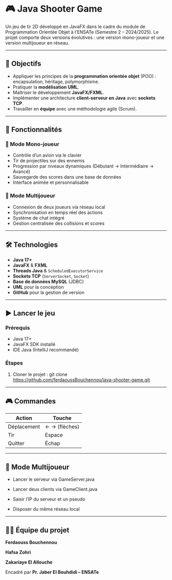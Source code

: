 # 🎮 Java Shooter Game

Un jeu de tir 2D développé en JavaFX dans le cadre du module de Programmation Orientée Objet à l’ENSATe (Semestre 2 – 2024/2025). Le projet comporte deux versions évolutives : une version mono-joueur et une version multijoueur en réseau.

---

## 🎯 Objectifs

- Appliquer les principes de la **programmation orientée objet** (POO) : encapsulation, héritage, polymorphisme.
- Pratiquer la **modélisation UML**.
- Maîtriser le développement **JavaFX/FXML**.
- Implémenter une architecture **client-serveur en Java** avec **sockets TCP**.
- Travailler en **équipe** avec une méthodologie agile (Scrum).

---

## 🚀 Fonctionnalités

### 🔹 Mode Mono-joueur

- Contrôle d’un avion via le clavier
- Tir de projectiles sur des ennemis
- Progression par niveaux dynamiques (Débutant → Intermédiaire → Avancé)
- Sauvegarde des scores dans une base de données
- Interface animée et personnalisable

### 🔸 Mode Multijoueur

- Connexion de deux joueurs via réseau local
- Synchronisation en temps réel des actions
- Système de chat intégré
- Gestion centralisée des collisions et scores

---

## 🛠️ Technologies

- **Java 17+**
- **JavaFX** & **FXML**
- **Threads Java** & `ScheduledExecutorService`
- **Sockets TCP** (`ServerSocket`, `Socket`)
- **Base de données MySQL** (JDBC)
- **UML** pour la conception
- **GitHub** pour la gestion de version

---

## ▶️ Lancer le jeu

### Prérequis

- Java 17+
- JavaFX SDK installé
- IDE Java (IntelliJ recommandé)

### Étapes

1. Cloner le projet :
   git clone https://github.com/ferdaoussBouchennou/java-shooter-game.git

---

## 🎮 Commandes

| Action      | Touche        |
| ----------- | ------------- |
| Déplacement | ← → (flèches) |
| Tir         | Espace        |
| Quitter     | Échap         |

---

## 📡 Mode Multijoueur
- Lancer le serveur via GameServer.java

- Lancer deux clients via GameClient.java

- Saisir l’IP du serveur et un pseudo

- Disposer du même réseau local

---

## 🧑‍💻 Équipe du projet

**Ferdaouss Bouchennou**

**Hafsa Zohri** 

**Zakariaye El Allouche** 

Encadré par **Pr. Jaber El Bouhdidi – ENSATe**
          

